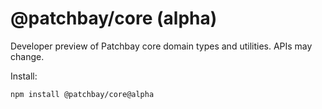 # @patchbay/core (alpha)

Developer preview of Patchbay core domain types and utilities. APIs may change.

Install:

```bash
npm install @patchbay/core@alpha
```


